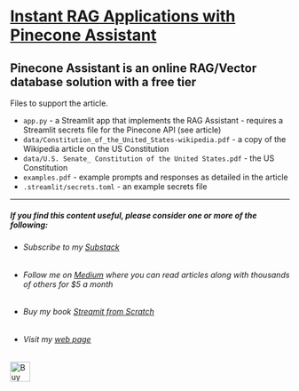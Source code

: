 # [Instant RAG Applications with Pinecone Assistant]()

## Pinecone Assistant is an online RAG/Vector database solution with a free tier

Files to support the article.

- ``app.py`` - a Streamlit app that implements the RAG Assistant - requires a Streamlit secrets file for the Pinecone API (see article)
- ``data/Constitution_of_the_United_States-wikipedia.pdf`` - a copy of the Wikipedia article on the US Constitution
- ``data/U.S. Senate_ Constitution of the United States.pdf`` - the US Constitution
- ``examples.pdf`` - example prompts and responses as detailed in the article
- ``.streamlit/secrets.toml`` - an example secrets file

---
##### If you find this content useful, please consider one or more of the following:

-  ###### Subscribe to my [Substack](https://technofile.substack.com/)
-  ###### Follow me on  [Medium](https://medium.com/@alan-jones) where you can read articles along with thousands of others for $5 a month  
-  ###### Buy my book [ _Streamit from Scratch_](https://alanjones2.github.io/streamlitfromscratch/)
-  ###### Visit my [web page](alanjones2.github.io)

<a href='https://ko-fi.com/M4M64THKG' target='_blank'><img height='36' style='border:0px;height:36px;' src='https://storage.ko-fi.com/cdn/kofi2.png?v=3' border='0' alt='Buy Me a Coffee at ko-fi.com' /></a>
